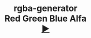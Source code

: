 <h1 align=center>
  rgba-generator
  <br>
  Red Green Blue Alfa 
  <br>
  <a href=https://ShivaShirsath.github.io/Color-Code-Generator>
    ►
  </a>
</h1>
